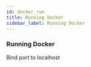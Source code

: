 ```yaml
---
id: docker_run
title: Running Docker
sidebar_label: Running Docker
---
```


### Running Docker
Bind port to localhost
